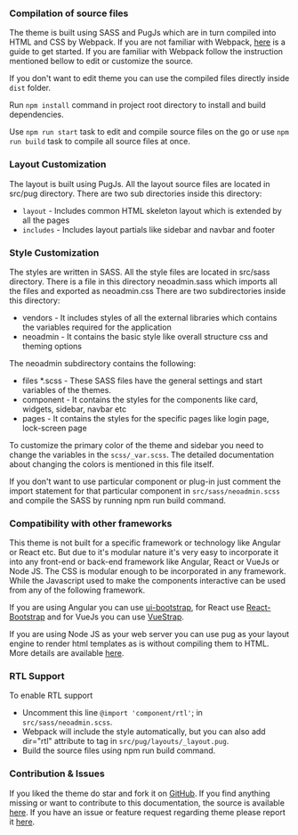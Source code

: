 ### Compilation of source files

The theme is built using SASS and PugJs which are in turn compiled into HTML and CSS by Webpack. If you are not familiar with Webpack, [here](https://webpack.js.org/guides/getting-started/) is a guide to get started. If you are familiar with Webpack follow the instruction mentioned bellow to edit or customize the source.

If you don't want to edit theme you can use the compiled files directly inside `dist` folder.

Run `npm install` command in project root directory to install and build dependencies.

Use `npm run start` task to edit and compile source files on the go or use `npm run build` task to compile all source files at once.

### Layout Customization

The layout is built using PugJs. All the layout source files are located in src/pug directory. There are two sub directories inside this directory:

* `layout` - Includes common HTML skeleton layout which is extended by all the pages
* `includes` - Includes layout partials like sidebar and navbar and footer

### Style Customization

The styles are written in SASS. All the style files are located in src/sass directory. There is a file in this directory neoadmin.sass which imports all the files and exported as neoadmin.css There are two subdirectories inside this directory:

* vendors - It includes styles of all the external libraries which contains the variables required for the application
* neoadmin - It contains the basic style like overall structure css and theming options

The neoadmin subdirectory contains the following:

* files *.scss - These SASS files have the general settings and start variables of the themes.
* component - It contains the styles for the components like card, widgets, sidebar, navbar etc
* pages - It contains the styles for the specific pages like login page, lock-screen page

To customize the primary color of the theme and sidebar you need to change the variables in the `scss/_var.scss`. The detailed documentation about changing the colors is mentioned in this file itself.

If you don't want to use particular component or plug-in just comment the import statement for that particular component in `src/sass/neoadmin.scss` and compile the SASS by running npm run build command.

### Compatibility with other frameworks

This theme is not built for a specific framework or technology like Angular or React etc. But due to it's modular nature it's very easy to incorporate it into any front-end or back-end framework like Angular, React or VueJs or Node JS. The CSS is modular enough to be incorporated in any framework. While the Javascript used to make the components interactive can be used from any of the following framework.

If you are using Angular you can use [ui-bootstrap](https://angular-ui.github.io/bootstrap/), for React use [React-Bootstrap](https://react-bootstrap.github.io/) and for VueJs you can use [VueStrap](https://yuche.github.io/vue-strap/).

If you are using Node JS as your web server you can use pug as your layout engine to render html templates as is without compiling them to HTML. More details are available [here](https://pugjs.org/api/express.html).

### RTL Support

To enable RTL support

* Uncomment this line `@import 'component/rtl'`; in `src/sass/neoadmin.scss`.
* Webpack will include the style automatically, but you can also add dir="rtl" attribute to <html> tag in `src/pug/layouts/_layout.pug`.
* Build the source files using npm run build command.

### Contribution & Issues

If you liked the theme do star and fork it on [GitHub](https://github.com/cesarcalicb/NeoAdmin). If you find anything missing or want to contribute to this documentation, the source is available [here](https://github.com/cesarcalicb/NeoAdmin/). If you have an issue or feature request regarding theme please report it [here](https://github.com/cesarcalicb/NeoAdmin/issues/new).
